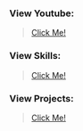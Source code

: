 
### View Youtube:
> [Click Me!](https://bit.ly/smellychannel)

### View Skills:
> [Click Me!](https://smellyburger.github.io/skills)

### View Projects:
> [Click Me!](https://smellyburger.github.io/projects)




